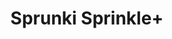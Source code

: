 ---
slug: sprunki-sprinkle-2063
title: Sprunki Sprinkle+
description: "Sprunki Sprinkle+ is an exciting online game. Play for free directly in your browser!"
icon: /images/popular_mods/Sprunki Sprinkle+.png
url: https://wowtbc.net/sprunkin/sprinkle+/index.html
previewImage: /images/popular_mods/Sprunki Sprinkle+.png
type: popular mods

# SEO配置
seo:
  title: "Sprunki Sprinkle+ - Play Free Online Game | Fun Browser Games"
  description: "Sprunki Sprinkle+ - Play this fun online game for free in your browser. No download required!"
  ogImage: "/images/popular_mods/Sprunki Sprinkle+.png"
  keywords: "sprunki-sprinkle-2063, online game, browser game, free game, popular mods game, play online"

videoUrls:
  - https://www.youtube.com/embed/example1
  - https://www.youtube.com/embed/example2

whyPlay:
  title: "Why Play Sprunki Sprinkle+?"
  items:
    - "Immersive Gameplay: Sprunki Sprinkle+ offers an engaging and immersive gaming experience that will keep you entertained for hours"
    - "Challenging Levels: Test your skills with increasingly difficult challenges and obstacles"
    - "Beautiful Graphics: Enjoy stunning visuals and smooth animations that bring the game world to life"
    - "Regular Updates: New content and features are added regularly to keep the game fresh and exciting"
    - "Free to Play: Experience all the fun without spending a penny"
    - "Community Features: Connect with other players, share strategies, and compete for high scores"
    - "Cross-Platform: Play on any device with a web browser, no downloads required"

features:
  title: "Key Features of Sprunki Sprinkle+"
  image: "/images/popular_mods/Sprunki Sprinkle+.png"
  items:
    - "Intuitive Controls: Easy to learn controls make Sprunki Sprinkle+ accessible for players of all skill levels"
    - "Multiple Game Modes: Enjoy various gameplay options that provide different challenges and experiences"
    - "Character Customization: Personalize your gaming experience with unique characters and items"
    - "Achievement System: Complete special tasks to earn rewards and recognition"
    - "Leaderboards: Compete with players worldwide and see who can achieve the highest scores"

characteristics:
  title: "Game Characteristics"
  image: "/images/popular_mods/Sprunki Sprinkle+.png"
  items:
    - "Genre: Popular mods game with elements of strategy and skill"
    - "Difficulty: Suitable for both casual gamers and those seeking a challenge"
    - "Play Time: Quick sessions or extended gameplay, depending on your preference"
    - "Art Style: Vibrant and engaging visuals that enhance the gaming experience"
    - "Sound Design: Immersive audio that complements the gameplay perfectly"

info: "Sprunki Sprinkle+ is an exciting online game that offers players a unique and engaging gaming experience. With its intuitive controls, stunning visuals, and challenging gameplay, Sprunki Sprinkle+ provides hours of entertainment for players of all ages and skill levels. Whether you're looking for a quick gaming session during a break or an extended play session, Sprunki Sprinkle+ delivers an immersive experience that will keep you coming back for more. The game features multiple levels of increasing difficulty, ensuring that players are constantly challenged as they progress. With regular updates adding new content and features, Sprunki Sprinkle+ remains fresh and exciting, providing endless entertainment options for its growing community of players."

howToPlayIntro: "Welcome to Sprunki Sprinkle+! This guide will walk you through the basics and help you master the game. Whether you're a beginner or looking to improve your skills, these tips and instructions will enhance your gaming experience."

howToPlaySteps:
  - title: "Getting Started"
    description: "Begin your Sprunki Sprinkle+ adventure by familiarizing yourself with the controls. Use your keyboard or mouse to navigate through the game interface. The tutorial will guide you through the basic mechanics and help you understand the objectives."
  - title: "Understanding the Objectives"
    description: "In Sprunki Sprinkle+, your main goal is to progress through levels by completing specific objectives. Each level presents unique challenges that require different strategies and approaches."
  - title: "Mastering the Controls"
    description: "Practice using the controls to improve your precision and reaction time. Sprunki Sprinkle+ requires quick reflexes and strategic thinking to overcome obstacles and defeat opponents."
  - title: "Utilizing Power-ups"
    description: "Collect power-ups throughout the game to enhance your abilities and overcome difficult challenges. Each power-up offers unique advantages that can be crucial for success."
  - title: "Developing Strategies"
    description: "As you progress in Sprunki Sprinkle+, develop effective strategies for different scenarios. Analyze patterns, anticipate challenges, and adapt your approach to maximize your performance."

faq:
  title: "Frequently Asked Questions about Sprunki Sprinkle+"
  items:
    - question: "Is Sprunki Sprinkle+ free to play?"
      answer: "Yes, Sprunki Sprinkle+ is completely free to play directly in your web browser. No downloads or purchases are required to enjoy the full game experience."
    - question: "Can I play Sprunki Sprinkle+ on mobile devices?"
      answer: "Yes, Sprunki Sprinkle+ is optimized for both desktop and mobile play. You can enjoy the game on any device with a web browser and internet connection."
    - question: "Are there any in-game purchases?"
      answer: "While Sprunki Sprinkle+ is free to play, there may be optional in-game purchases available for cosmetic items or additional features that don't affect core gameplay."
    - question: "How often is Sprunki Sprinkle+ updated?"
      answer: "The developers regularly update Sprunki Sprinkle+ with new content, features, and improvements based on player feedback and game performance."
    - question: "Can I play Sprunki Sprinkle+ offline?"
      answer: "Currently, Sprunki Sprinkle+ requires an internet connection to play as it's a browser-based online game."
    - question: "Is Sprunki Sprinkle+ suitable for children?"
      answer: "Yes, Sprunki Sprinkle+ is designed to be family-friendly and suitable for players of all ages."
    - question: "How do I report bugs or issues?"
      answer: "If you encounter any problems while playing Sprunki Sprinkle+, you can report them through the game's support page or contact the developers directly through their website."
    - question: "Still Have Questions?"
      answer: "If you have additional questions about Sprunki Sprinkle+ that aren't covered in this FAQ, please visit our support center or contact our customer service team for assistance."
---